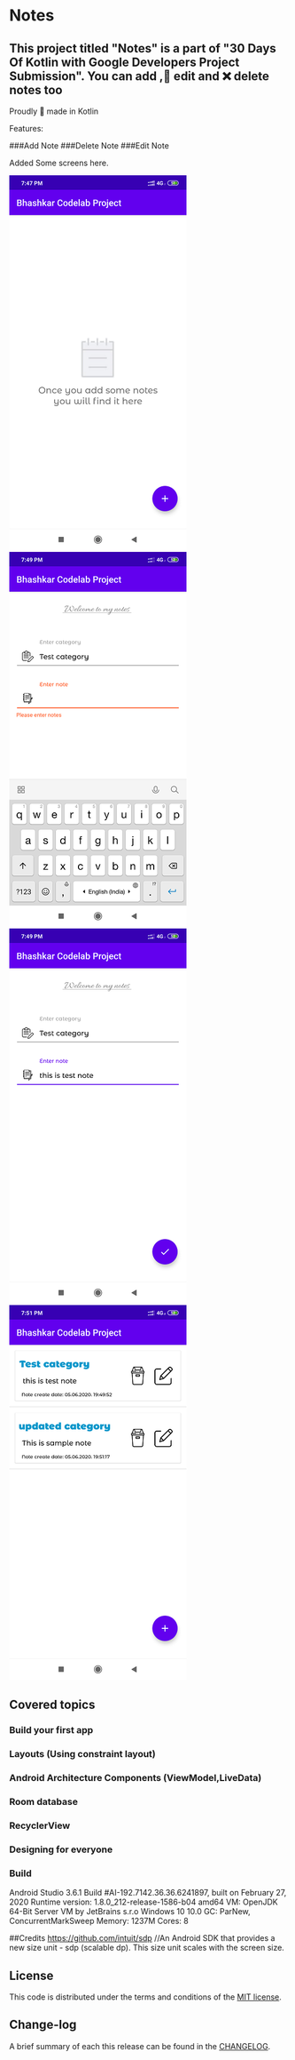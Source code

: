 # Notes

## This project titled "Notes" is a part of  "30 Days Of Kotlin with Google Developers Project Submission". You can add ,📝 edit and ❌ delete notes too
Proudly 💪 made in Kotlin

Features:

###Add Note
###Delete Note
###Edit Note


Added Some screens here.

![](https://github.com/bhashkarjoshi24/Notepad/blob/master/images/1.png)
![](https://github.com/bhashkarjoshi24/Notepad/blob/master/images/2.png)
![](https://github.com/bhashkarjoshi24/Notepad/blob/master/images/3.png)
![](https://github.com/bhashkarjoshi24/Notepad/blob/master/images/4.png)



## Covered topics

### Build your first app
### Layouts (Using constraint layout)
### Android Architecture Components (ViewModel,LiveData)
### Room database
### RecyclerView
### Designing for everyone





### Build

Android Studio 3.6.1
Build #AI-192.7142.36.36.6241897, built on February 27, 2020
Runtime version: 1.8.0_212-release-1586-b04 amd64
VM: OpenJDK 64-Bit Server VM by JetBrains s.r.o
Windows 10 10.0
GC: ParNew, ConcurrentMarkSweep
Memory: 1237M
Cores: 8



##Credits
https://github.com/intuit/sdp     //An Android SDK that provides a new size unit - sdp (scalable dp). This size unit scales with the screen size.

## License

This code is distributed under the terms and conditions of the [MIT license](LICENSE).

## Change-log

A brief summary of each this release can be found in the [CHANGELOG](CHANGELOG.mdown). 
